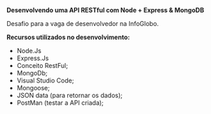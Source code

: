 **Desenvolvendo uma API RESTful com Node + Express & MongoDB**

Desafio para a vaga de desenvolvedor na InfoGlobo.

**Recursos utilizados no desenvolvimento:**

- Node.Js
- Express.Js
- Conceito RestFul;
- MongoDb;
- Visual Studio Code;
- Mongoose;
- JSON data (para retornar os dados);
- PostMan (testar a API criada);
